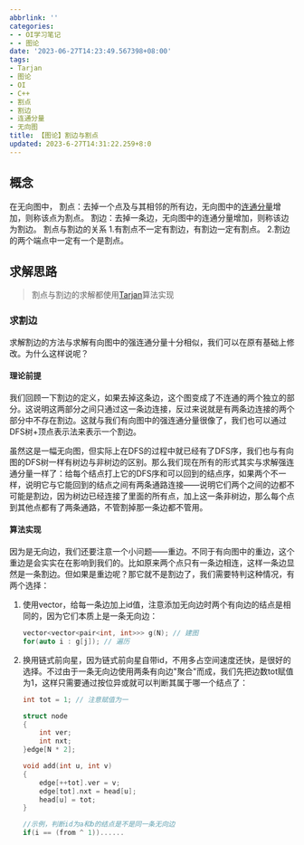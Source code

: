 ```yaml
---
abbrlink: ''
categories:
- - OI学习笔记
- - 图论
date: '2023-06-27T14:23:49.567398+08:00'
tags:
- Tarjan
- 图论
- OI
- C++
- 割点
- 割边
- 连通分量
- 无向图
title: 【图论】割边与割点
updated: 2023-6-27T14:31:22.259+8:0
---
```

## 概念

在无向图中，
割点：去掉一个点及与其相邻的所有边，无向图中的[连通分量](https://www.saroprock.com/post/3a57de4f.html)增加，则称该点为割点。
割边：去掉一条边，无向图中的连通分量增加，则称该边为割边。
割点与割边的关系
1.有割点不一定有割边，有割边一定有割点。
2.割边的两个端点中一定有一个是割点。

## 求解思路

> 割点与割边的求解都使用[Tarjan](https://www.saroprock.com/tags/Tarjan/)算法实现

### 求割边

求解割边的方法与求解有向图中的强连通分量十分相似，我们可以在原有基础上修改。为什么这样说呢？

#### 理论前提

我们回顾一下割边的定义，如果去掉这条边，这个图变成了不连通的两个独立的部分。这说明这两部分之间只通过这一条边连接，反过来说就是有两条边连接的两个部分中不存在割边。这就与我们有向图中的强连通分量很像了，我们也可以通过DFS树+顶点表示法来表示一个割边。

虽然这是一幅无向图，但实际上在DFS的过程中就已经有了DFS序，我们也与有向图的DFS树一样有树边与非树边的区别。那么我们现在所有的形式其实与求解强连通分量一样了：给每个结点打上它的DFS序和可以回到的结点序，如果两个不一样，说明它与它能回到的结点之间有两条通路连接——说明它们两个之间的边都不可能是割边，因为树边已经连接了里面的所有点，加上这一条非树边，那么每个点到其他点都有了两条通路，不管割掉那一条边都不管用。

#### 算法实现

因为是无向边，我们还要注意一个小问题——重边。不同于有向图中的重边，这个重边是会实实在在影响到我们的。比如原来两个点只有一条边相连，这样一条边显然是一条割边。但如果是重边呢？那它就不是割边了，我们需要特判这种情况，有两个选择：

1. 使用vector，给每一条边加上id值，注意添加无向边时两个有向边的结点是相同的，因为它们本质上是一条无向边：

   ```C++
   vector<vector<pair<int, int>>> g(N); // 建图
   for(auto i : g[j]); // 遍历
   ```
2. 换用链式前向星，因为链式前向星自带id，不用多占空间速度还快，是很好的选择。不过由于一条无向边使用两条有向边"聚合"而成，我们先把边数tot赋值为1，这样只需要通过按位异或就可以判断其属于哪一个结点了：

   ```C++
   int tot = 1; // 注意赋值为一

   struct node
   {
       int ver;
       int nxt;
   }edge[N * 2];

   void add(int u, int v)
   {
       edge[++tot].ver = v;
       edge[tot].nxt = head[u];
       head[u] = tot;
   }

   //示例，判断id为a和b的结点是不是同一条无向边
   if(i == (from ^ 1))......
   ```
